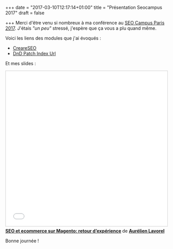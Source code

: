+++
date = "2017-03-10T12:17:14+01:00"
title = "Présentation Seocampus 2017"
draft = false

+++
Merci d'être venu si nombreux à ma conférence au [SEO Campus Paris 2017](http://paris.seo-campus.org/). J'étais _"un peu"_ stressé, j'espère que ça vous a plu quand même.

Voici les liens des modules que j'ai évoqués :

* [CreareSEO](https://github.com/adampmoss/CreareSEO)
* [DnD Patch Index Url](https://www.magentocommerce.com/magento-connect/dn-d-patch-index-url-1.html)

Et mes slides :

<iframe src="//www.slideshare.net/slideshow/embed_code/key/zmjDQy1prFKJDo" width="595" height="485" frameborder="0" marginwidth="0" marginheight="0" scrolling="no" style="border:1px solid #CCC; border-width:1px; margin-bottom:5px; max-width: 100%;" allowfullscreen> </iframe> <div style="margin-bottom:5px"> <strong> <a href="//www.slideshare.net/AurlienLavorel/seo-et-ecommerce-sur-magento-retour-dexprience" title="SEO et ecommerce sur Magento: retour d’expérience" target="_blank">SEO et ecommerce sur Magento: retour d’expérience</a> </strong> de <strong><a target="_blank" href="//www.slideshare.net/AurlienLavorel">Aurélien Lavorel</a></strong> </div>

Bonne journée !
